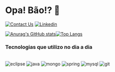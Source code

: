 # Opa! Bão!? 👋

[![Contact Us](https://img.shields.io/badge/Gmail-D14836?style=for-the-badge&logo=gmail&logoColor=white)](mailto:cmo.edson@gmail.com)
[![Linkedin](https://img.shields.io/badge/LinkedIn-0077B5?style=for-the-badge&logo=linkedin&logoColor=white)](https://www.linkedin.com/in/edson-santos-112560224/)

[![Anurag's GitHub stats](https://github-readme-stats.vercel.app/api?username=edsannn&show_icons=true&theme=merko)](https://github.com/anuraghazra/github-readme-stats)[![Top Langs](https://github-readme-stats.vercel.app/api/top-langs/?username=edsannn&layout=compact)](https://github.com/anuraghazra/github-readme-stats)

### Tecnologias que utilizo no dia a dia

<div style="display: inline_block"></br>
    <img align = "center" alt="eclipse" src="https://img.shields.io/badge/Eclipse-2C2255?style=for-the-badge&logo=eclipse&logoColor=white" />
    <img align = "center" alt="java" src="https://img.shields.io/badge/Java-ED8B00?style=for-the-badge&logo=java&logoColor=white" />
    <img align = "center" alt="mongo" src="https://img.shields.io/badge/MongoDB-4EA94B?style=for-the-badge&logo=mongodb&logoColor=white"/>
    <img align = "center" alt="spring" src="https://img.shields.io/badge/Spring-6DB33F?style=for-the-badge&logo=spring&logoColor=white"/>
    <img align = "center" alt="mysql" src="https://img.shields.io/badge/MySQL-00000F?style=for-the-badge&logo=mysql&logoColor=white" />
    <img align = "center" alt="git" src="https://img.shields.io/badge/GIT-E44C30?style=for-the-badge&logo=git&logoColor=white" />

    
   
</div> <br>
